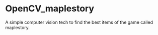 # OpenCV_maplestory
A simple computer vision tech to find the best items of the game called maplestory.
